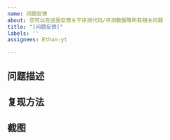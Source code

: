 ```yaml
---
name: 问题反馈
about: 您可以在这里反馈关于评测代码/评测数据等所有相关问题
title: "[问题反馈]"
labels: ''
assignees: Ethan-yt

---
```


## 问题描述

## 复现方法

## 截图